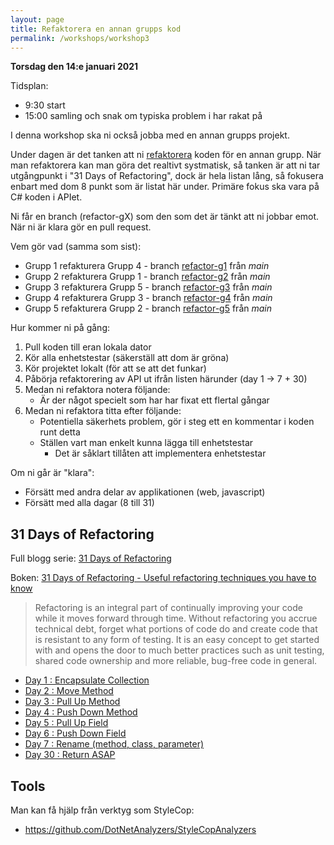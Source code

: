 ```yaml
---
layout: page
title: Refaktorera en annan grupps kod
permalink: /workshops/workshop3
---
```


**Torsdag den 14:e januari 2021**

Tidsplan:
* 9:30 start
* 15:00 samling och snak om typiska problem i har rakat på

I denna workshop ska ni också jobba med en annan grupps projekt.

Under dagen är det tanken att ni [refaktorera](../lectures/strategies#code-refactoring) koden för en annan grupp. När man refaktorera kan man göra det realtivt systmatisk, så tanken är att ni tar utgångpunkt i "31 Days of Refactoring", dock är hela listan lång, så fokusera enbart med dom 8 punkt som är listat här under. Primäre fokus ska vara på C# koden i APIet.

Ni får en branch (refactor-gX) som den som det är tänkt att ni jobbar emot. När ni är klara gör en pull request.

Vem gör vad (samma som sist):
* Grupp 1 refakturera Grupp 4 - branch [refactor-g1](https://github.com/PGBSNH19/project-group-4-1/tree/refactor-g1) från *main*
* Grupp 2 refakturera Grupp 1 - branch [refactor-g2](https://github.com/PGBSNH19/project-grupp-1-hotel/tree/refactor-g2) från *main*
* Grupp 3 refakturera Grupp 5 - branch [refactor-g3](https://github.com/PGBSNH19/project-grupp-5-1/tree/refactor-g3) från *main*
* Grupp 4 refakturera Grupp 3 - branch [refactor-g4](https://github.com/PGBSNH19/project-los-gringos/tree/refactor-g4) från *main*
* Grupp 5 refakturera Grupp 2 - branch [refactor-g5](https://github.com/PGBSNH19/project-g2/tree/refactor-g5) från *main*

Hur kommer ni på gång:
1. Pull koden till eran lokala dator
1. Kör alla enhetstestar (säkerställ att dom är gröna)
1. Kör projektet lokalt (för att se att det funkar)
1. Påbörja refaktorering av API ut ifrån listen härunder (day 1 -> 7 + 30)
1. Medan ni refaktora notera följande:
    * Är der något specielt som har har fixat ett flertal gångar
1. Medan ni refaktora titta efter följande:
    * Potentiella säkerhets problem, gör i steg ett en kommentar i koden runt detta
    * Ställen vart man enkelt kunna lägga till enhetstestar
        * Det är såklart tillåten att implementera enhetstestar

Om ni går är "klara":
* Försätt med andra delar av applikationen (web, javascript)
* Försätt med alla dagar (8 till 31)

## 31 Days of Refactoring

Full blogg serie: [31 Days of Refactoring](https://lostechies.com/seanchambers/2009/07/31/31-days-of-refactoring/)

Boken: [31 Days of Refactoring - Useful refactoring techniques you have to know](https://lostechies.com/wp-content/uploads/2011/03/31DaysRefactoring.pdf)

> Refactoring is an integral part of continually improving your code while it moves forward through time. Without refactoring you accrue technical debt, forget what portions of code do and create code that is resistant to any form of testing. It is an easy concept to get started with and opens the door to much better practices such as unit testing, shared code ownership and more reliable, bug-free code in general.

* [Day 1 : Encapsulate Collection](https://lostechies.com/seanchambers/2009/08/02/refactoring-day-1-encapsulate-collection/)
* [Day 2 : Move Method](https://lostechies.com/seanchambers/2009/08/02/refactoring-day-2-move-method/)
* [Day 3 : Pull Up Method](https://lostechies.com/seanchambers/2009/08/03/refactoring-day-3-pull-up-method/)
* [Day 4 : Push Down Method](https://lostechies.com/seanchambers/2009/08/04/refactoring-day-4-push-down-method/)
* [Day 5 : Pull Up Field](https://lostechies.com/seanchambers/2009/08/05/refactoring-day-5-pull-up-field/)
* [Day 6 : Push Down Field](https://lostechies.com/seanchambers/2009/08/06/refactoring-day-6-push-down-field/)
* [Day 7 : Rename (method, class, parameter)](https://lostechies.com/seanchambers/2009/08/07/refactoring-day-7-rename-method-class-parameter/)
* [Day 30 : Return ASAP](https://lostechies.com/seanchambers/2009/08/28/refactoring-day-30-return-asap/)

## Tools

Man kan få hjälp från verktyg som StyleCop:
* <https://github.com/DotNetAnalyzers/StyleCopAnalyzers>